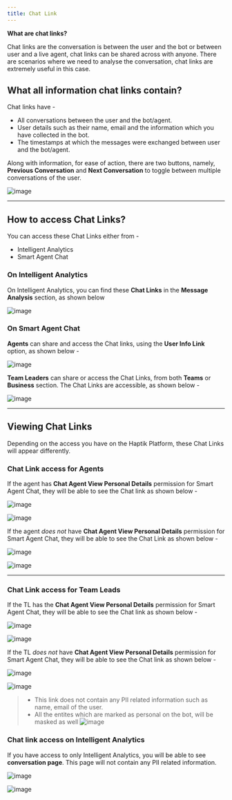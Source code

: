 ```yaml
---
title: Chat Link
---
```


**What are chat links?**

Chat links are the conversation is between the user and the bot or between user and a live agent, chat links can be shared across with anyone. 
There are scenarios where we need to analyse the conversation, chat links are extremely useful in this case. 

## **What all information chat links contain?**

Chat links have - 
* All conversations between the user and the bot/agent.
* User details such as their name, email and the information which you have collected in the bot.
* The timestamps at which the messages were exchanged between user and the bot/agent.

Along with information, for ease of action, there are two buttons, namely, **Previous Conversation** and **Next Conversation** to toggle between multiple conversations of the user.

![image](https://user-images.githubusercontent.com/75118325/114147243-2308e000-9936-11eb-954c-5ed4f0f1c7d6.png)

<hr>

## How to access Chat Links?

You can access these Chat Links either from -  
* Intelligent Analytics 
* Smart Agent Chat

### On Intelligent Analytics

On Intelligent Analytics, you can find these **Chat Links** in the **Message Analysis** section, as shown below

![image](https://user-images.githubusercontent.com/75118325/114148758-c0184880-9937-11eb-9965-6bd2d0ca9a7b.png)

### On Smart Agent Chat

**Agents** can share and access the Chat links, using the **User Info Link** option, as shown below - 

![image](https://user-images.githubusercontent.com/75118325/114147984-eab5d180-9936-11eb-9219-d562b859e6f0.png)

**Team Leaders** can share or access the Chat Links, from both **Teams** or **Business** section. The Chat Links are accessible, as shown below - 

![image](https://user-images.githubusercontent.com/75118325/114148648-9f4ff300-9937-11eb-9914-cb8abcecba4b.png)

<hr>

## Viewing Chat Links

Depending on the access you have on the Haptik Platform, these Chat Links will appear differently.

### Chat Link access for Agents

If the agent has **Chat Agent View Personal Details** permission for Smart Agent Chat, they will be able to see the Chat link as shown below - 

![image](https://user-images.githubusercontent.com/75118325/114347136-21335c80-9b82-11eb-97dc-87a7001fd55c.png)

![image](https://user-images.githubusercontent.com/75118325/114150084-44b79680-9939-11eb-8b2d-162aaef7625e.png)

If the agent  _does not_ have **Chat Agent View Personal Details** permission for Smart Agent Chat, they will be able to see the Chat Link as shown below - 

![image](https://user-images.githubusercontent.com/75118325/114347035-fba65300-9b81-11eb-8870-fd47e6eb81fe.png)

![image](https://user-images.githubusercontent.com/75118325/114149924-120d9e00-9939-11eb-8c24-bd606e058814.png)

<hr>

### Chat Link access for Team Leads

If the TL has the **Chat Agent View Personal Details** permission for Smart Agent Chat, they will be able to see the Chat link as shown below - 

![image](https://user-images.githubusercontent.com/75118325/114346233-c0575480-9b80-11eb-94b5-c8484795e017.png)

![image](https://user-images.githubusercontent.com/75118325/114345751-e7615680-9b7f-11eb-88b4-6fac9d2992cd.png)

If the TL _does not_ have **Chat Agent View Personal Details** permission for Smart Agent Chat, they will be able to see the Chat link as shown below -

![image](https://user-images.githubusercontent.com/75118325/114346206-b2a1cf00-9b80-11eb-8e06-ad06621aa43f.png)

![image](https://user-images.githubusercontent.com/75118325/114346094-7ff7d680-9b80-11eb-83b1-21703da9cebd.png)

> - This link does not contain any PII related information such as name, email of the user.
> - All the entites which are marked as personal on the bot, will be masked as well
> ![image](https://user-images.githubusercontent.com/75118325/114155287-f0afb080-993e-11eb-92eb-eb8e7ac5e11d.png)

### Chat link access on Intelligent Analytics

If you have access to only Intelligent Analytics, you will be able to see **conversation page**. This page will not contain any PII related information.

![image](https://user-images.githubusercontent.com/75118325/114346695-820e6500-9b81-11eb-8671-9af7e7a1c5ad.png)

![image](https://user-images.githubusercontent.com/75118325/114346540-45db0480-9b81-11eb-8abd-46f5beffda48.png)
